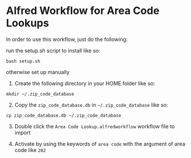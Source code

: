 # Alfred Workflow for Area Code Lookups

In order to use this workflow, just do the following:

run the setup.sh script to install like so:

`bash setup.sh`

otherwise set up manually

1) Create the following directory in your HOME folder like so:

`mkdir ~/.zip_code_database`

2) Copy the `zip_code_database.db` in `~/.zip_code_database` like so:

`cp zip_code_database.db ~/.zip_code_database`

3) Double click the `Area Code Lookup.alfredworkflow` workflow file to import

4) Activate by using the keywords of `area code` with the argument of area code like `202` 
